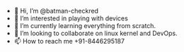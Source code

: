 - 👋 Hi, I’m @batman-checkred
- 👀 I’m interested in playing with devices
- 🌱 I’m currently learning everything from scratch.
- 💞️ I’m looking to collaborate on linux kernel and DevOps.
- 📫 How to reach me +91-8446295187

<!---
batman-checkred/batman-checkred is a ✨ special ✨ repository because its `README.md` (this file) appears on your GitHub profile.
You can click the Preview link to take a look at your changes.
--->
